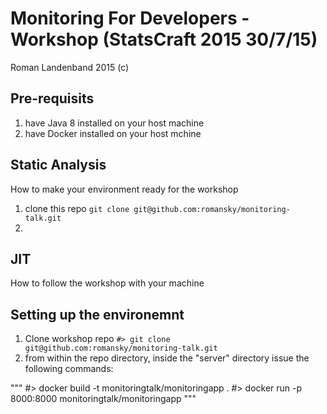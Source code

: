 Monitoring For Developers - Workshop (StatsCraft 2015 30/7/15)
===

Roman Landenband 2015 (c)

Pre-requisits
-----

 1. have Java 8 installed on your host machine
 2. have Docker installed on your host mchine


Static Analysis
---

How to make your environment ready for the workshop

 1. clone this repo `git clone git@github.com:romansky/monitoring-talk.git`
 2.

JIT
---

How to follow the workshop with your machine

Setting up the environemnt
-----

 1. Clone workshop repo `#> git clone git@github.com:romansky/monitoring-talk.git`
 2. from within the repo directory, inside the "server" directory issue the following commands:

"""
#> docker build -t monitoringtalk/monitoringapp .
#> docker run -p 8000:8000 monitoringtalk/monitoringapp
"""


